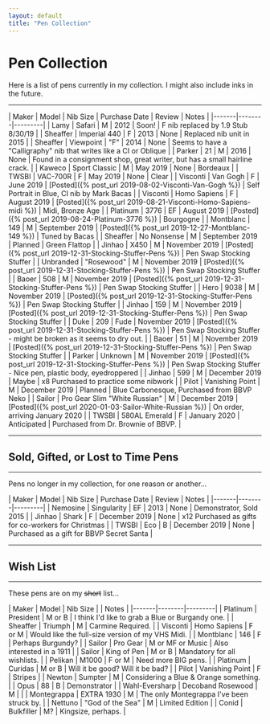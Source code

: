 ```yaml
---
layout: default
title: "Pen Collection"
---
```


# Pen Collection

Here is a list of pens currently in my collection.  I might also include inks in the future.

---

| Maker | Model | Nib Size | Purchase Date | Review | Notes |
|-------|--------|---------|
| Lamy | Safari | M | 2012 | Soon! | F nib replaced by 1.9 Stub 8/30/19 |
| Sheaffer | Imperial 440 | F | 2013 | None | Replaced nib unit in 2015 |
| Sheaffer | Viewpoint | "F" | 2014 | None | Seems to have a "Calligraphy" nib that writes like a CI or Oblique |
| Parker | 21 | M | 2016 | None | Found in a consignment shop, great writer, but has a small hairline crack. |
| Kaweco | Sport Classic | M | May 2019 | None | Bordeaux |
| TWSBI | VAC-700R | F | May 2019 | None | Clear |
| Visconti | Van Gogh | F | June 2019 | [Posted]({% post_url 2019-08-02-Visconti-Van-Gogh %}) | Self Portrait in Blue, CI nib by Mark Bacas |
| Visconti | Homo Sapiens | F | August 2019 | [Posted]({% post_url 2019-08-21-Visconti-Homo-Sapiens-midi %}) | Midi, Bronze Age |
| Platinum | 3776 | EF | August 2019 | [Posted]({% post_url 2019-08-24-Platinum-3776 %}) | Bourgogne |
| Montblanc | 149 | M | September 2019 | [Posted]({% post_url 2019-12-27-Montblanc-149 %}) | Tuned by Bacas |
| Sheaffer | No Nonsense | M | September 2019 | Planned | Green Flattop |
| Jinhao | X450 | M | November 2019 | [Posted]({% post_url 2019-12-31-Stocking-Stuffer-Pens %}) | Pen Swap Stocking Stuffer |
| Unbranded | "Rosewood" | M | November 2019 | [Posted]({% post_url 2019-12-31-Stocking-Stuffer-Pens %}) | Pen Swap Stocking Stuffer |
| Baoer | 508 | M | November 2019 | [Posted]({% post_url 2019-12-31-Stocking-Stuffer-Pens %}) | Pen Swap Stocking Stuffer |
| Hero | 9038 | M | November 2019 | [Posted]({% post_url 2019-12-31-Stocking-Stuffer-Pens %}) | Pen Swap Stocking Stuffer |
| Jinhao | 159 | M | November 2019 | [Posted]({% post_url 2019-12-31-Stocking-Stuffer-Pens %}) | Pen Swap Stocking Stuffer |
| Duke | 209 | Fude | November 2019 | [Posted]({% post_url 2019-12-31-Stocking-Stuffer-Pens %}) | Pen Swap Stocking Stuffer - might be broken as it seems to dry out. |
| Baoer | 51 | M | November 2019 | [Posted]({% post_url 2019-12-31-Stocking-Stuffer-Pens %}) | Pen Swap Stocking Stuffer |
| Parker | Unknown | M | November 2019 | [Posted]({% post_url 2019-12-31-Stocking-Stuffer-Pens %}) | Pen Swap Stocking Stuffer - Nice pen, plastic body, eyedroppered |
| Jinhao | 599 | M | December 2019 | Maybe | x8 Purchased to practice some nibwork |
| Pilot | Vanishing Point | M | December 2019 | Planned | Blue Carbonesque, Purchased from BBVP Neko |
| Sailor | Pro Gear Slim "White Russian" | M | December 2019 | [Posted]({% post_url 2020-01-03-Sailor-White-Russian %}) | On order, arriving January 2020 |
| TWSBI | 580AL Emerald | F | January 2020 | Anticipated | Purchased from Dr. Brownie of BBVP. |

---

## Sold, Gifted, or Lost to Time Pens

---

Pens no longer in my collection, for one reason or another...

| Maker | Model | Nib Size | Purchase Date | Review | Notes |
|-------|--------|---------|
| Nemosine | Singularity | EF | 2013 | None | Demonstrator, Sold 2015 |
| Jinhao | Shark | F | December 2019 | None | x12 Purchased as gifts for co-workers for Christmas |
| TWSBI | Eco | B | December 2019 | None | Purchased as a gift for BBVP Secret Santa |

---

## Wish List

---

These pens are on my ~~short~~ list...

| Maker | Model | Nib Size | | Notes |
|-------|--------|---------|
| Platinum | President | M or B | I think I'd like to grab a Blue or Burgandy one. |
| Sheaffer | Triumph | M | Carmine Required. |
| Visconti | Homo Sapiens | F or M | Would like the full-size version of my VHS Midi. |
| Montblanc | 146 | F | Perhaps Burgundy? |
| Sailor | Pro Gear | M or MF or Music | Also interested in a 1911 |
| Sailor | King of Pen | M or B | Mandatory for all wishlists. |
| Pelikan | M1000 | F or M | Need more BIG pens. |
| Platinum | Curidas | M or B | Will it be good?  Will it be bad? |
| Pilot | Vanishing Point | F | Stripes |
| Newton | Sumpter | M | Considering a Blue & Orange something. |
| Opus | 88 | B | Demonstrator |
| Wahl-Eversharp | Decoband Rosewood | M |  |
| Montegrappa | EXTRA 1930 | M | The only Montegrappa I've been struck by. |
| Nettuno | "God of the Sea" | M | Limited Edition |
| Conid | Bulkfiller | M? | Kingsize, perhaps. |
